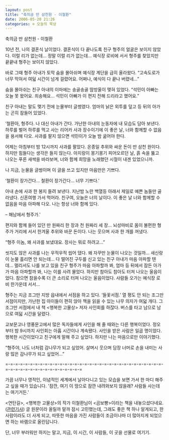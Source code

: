 ```yaml
---
layout: post
title: "축의금 만 삼천원 - 이철환"
date: 2006-05-20 21:26
categories: ⊙ 오늘의 묵상
---
```


축의금 만 삼천원 - 이철환

10년 전, 나의 결혼식 날이었다. 결혼식이 다 끝나도록 친구 형주의 얼굴은 보이지 않았다. 
이럴 리가 없는데… 정말 이럴 리가 없는데… 예식장 로비에 서서 형주를 찾았지만 
끝끝내 형주는 보이지 않았다.

바로 그때 형주 아내가 토막 숨을 몰아쉬며 예식장 계단을 급히 올라왔다.
“고속도로가 너무 막혀서 여덟 시간이 넘게 걸렸어요. 어쩌나, 예식이 다 끝나 버렸네…”

숨을 몰아쉬는 친구 아내의 이마에는 송골송골 땀방울이 맺혀 있었다.
“석민이 아빠는 오늘 못 왔어요. 죄송해요… 석민이 아빠가 이 편지 전해 드리라고 했어요.”

친구 아내는 말도 맺기 전에 눈물부터 글썽였다. 
엄마의 낡은 외투를 덮고 등 뒤의 아가는 곤히 잠들어 있었다.

‘철환아, 형주다. 나 대신 아내가 간다. 가난한 아내의 눈동자에 내 모습도 담아 보낸다. 
하루를 벌어 하루를 먹고 사는 리어카 사과 장수이기에 이 좋은 날, 너와 함께할 수 없음을 용서해 다오. 
사과를 팔지 않으면 석민이가 오늘 밤 굶어야 한다.

어제는 아침부터 밤 12시까지 사과를 팔았다. 온종일 추위와 싸운 돈이 만 삼천 원이다. 
하지만 힘들다는 생각은 들지 않는다. 아지랑이 몽기몽기 피어오르던 날, 
흙 속을 뚫고 나오는 푸른 새싹을 바라보며, 너와 함께 희망을 노래했던 시절이 내겐 있었으니까.

나 지금, 눈물을 글썽이며 이 글을 쓰고 있지만 마음만은 기쁘다.

‘철환이 장가간다… 철환이 장가간다… 너무 기쁘다.’

아내 손에 사과 한 봉지 들려 보낸다. 지난밤 노란 백열등 아래서 제일로 예쁜 놈들만 골라냈다. 
신혼여행 가서 먹어라. 친구여, 오늘은 너의 날이다. 이 좋은 날 너와 함께할 수 없음을 마음 아파해 다오. 
나는 항상 너와 함께 있다. 

– 해남에서 형주가.’

편지와 함께 들어 있던 만 원짜리 한 장과 천 원짜리 세 장… 
뇌성마비로 몸이 불편한 형주가 거리에 서서 한겨울 추위와 바꾼 돈이다. 나는 웃으며 사과 한 개를 꺼냈다.

“형주 이놈, 왜 사과를 보냈대요. 장사는 뭐로 하려고…”

씻지도 않은 사과를 나는 우적우적 씹어 댔다. 
왜 자꾸만 눈물이 나오는 것일까… 
새신랑이 눈물 흘리면 안 되는데… 
다 떨어진 구두를 신고 있는 친구 아내가 마음 아파할 텐데… 
멀리서도 나를 보고 있을 친구 형주가 마음 아파할까 봐, 엄마 등 뒤에서 잠든 아가가 마음 아파할까 봐, 
나는 이를 사려 물었다.
하지만 참아도 참아도 터져 나오는 울음이었다. 참으면 참을수록 더 큰 소리로 터져 나오는 울음이었다. 
사람들 오가는 예식장 로비 한가운데 서서…

형주는 지금 조그만 지방 읍내에서 서점을 하고 있다. ‘들꽃서점.’ 열 평도 안 되는 조그만 서점이지만, 가난한 집 아이들이 편히 앉아 책을 읽을 수 있는 나무 의자가 여덟 개다. 그 조그만 서점에서 내 책 <행복한 고물상> 저자 사인회를 하잖다. 버스를 타고 남으로 남으로 여덟 시간을 달렸다.

교보문고나 영풍문고에서 많은 독자들에게 사인을 해 줄 때와는 다른 행복이었다. 정오부터 밤 9시까지 사인회는 아홉 시간이나 계속됐다. 사인을 받은 사람은 일곱 명이었다. 행복한 시간이었다고 친구에게 말해 주고 싶었다. 하지만 나는 마음으로만 이야기했다.

“형주야, 나도 너처럼 감나무가 되고 싶었어. 살며시 웃으며 담장 너머로 손을 내미는 사랑 많은 감나무가 되고 싶었어…”

=-=-=-=-=-=-=-=-=-=-=-=-=-=-=-=-=-=-=-=-=-=-=-=-=-=-=-=-=-=-=-=-=-=-=-=-=-=-=-=-=-=-=-=-=-=-=-=

가끔 너무나 영적인, 이념적인 세계에서 날아다니고 있는 모습을 보면 가서 한 마디 해주고 싶을 때가 있습니다.
'잠깐, 여기 이 땅으로 잠깐 내려와보지 않을래? 사람들 사는데는 여기거든.'

<연탄길>, <행복한 고물상>의 작가 이철환님이 <곰보빵>이라는 책을 내놓으셨다네요. ([관련기사](http://www.kidok.co.kr/html/magazine/news-2.asp?tbcode=KDG11&cseq=1&seq=1018))
글 원문이라 올릴까 말까 잠시 고민했는데, 그래도 좋은 책 하나 알게되고, 한 사람이라도 더 사게 되고, 따뜻한 마음을 가진 사람들이 조금이나마 더 많아지게 되었으면 하는 바램으로 올린답니다.

단, 너무 부러워만 하지는 말고, 
지금, 이 시간, 이 사람들, 이 곳을 선물로 여기기.

       
